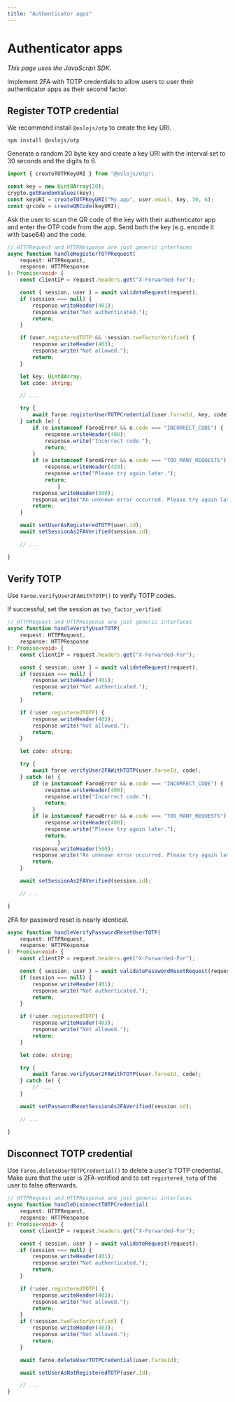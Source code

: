 ```yaml
---
title: "Authenticator apps"
---
```


# Authenticator apps

*This page uses the JavaScript SDK*.

Implement 2FA with TOTP credentials to allow users to user their authenticator apps as their second factor.

## Register TOTP credential

We recommend install `@oslojs/otp` to create the key URI.

```
npm install @oslojs/otp
```

Generate a random 20 byte key and create a key URI with the interval set to 30 seconds and the digits to 6.

```ts
import { createTOTPKeyURI } from "@oslojs/otp";

const key = new Uint8Array(20);
crypto.getRandomValues(key);
const keyURI = createTOTPKeyURI("My app", user.email, key, 30, 6);
const qrcode = createQRCode(keyURI);
```

Ask the user to scan the QR code of the key with their authenticator app and enter the OTP code from the app. Send both the key (e.g. encode it with base64) and the code.

```ts
// HTTPRequest and HTTPResponse are just generic interfaces
async function handleRegisterTOTPRequest(
    request: HTTPRequest,
    response: HTTPResponse
): Promise<void> {
    const clientIP = request.headers.get("X-Forwarded-For");

    const { session, user } = await validateRequest(request);
    if (session === null) {
        response.writeHeader(401);
        response.write("Not authenticated.");
        return;
    }

    if (user.registeredTOTP && !session.twoFactorVerified) {
        response.writeHeader(403);
        response.write("Not allowed.");
        return;
    }

    let key: Uint8Array;
    let code: string;

    // ...

    try {
        await faroe.registerUserTOTPCredential(user.faroeId, key, code);
    } catch (e) {
        if (e instanceof FaroeError && e.code === "INCORRECT_CODE") {
            response.writeHeader(400);
            response.write("Incorrect code.");
            return;
        }
        if (e instanceof FaroeError && e.code === "TOO_MANY_REQUESTS") {
            response.writeHeader(429);
            response.write("Please try again later.");
            return;
                }
        response.writeHeader(500);
        response.write("An unknown error occurred. Please try again later.");
        return;
    }

    await setUserAsRegisteredTOTP(user.id);
    await setSessionAs2FAVerified(session.id);

    // ...

}
```

## Verify TOTP

Use `Faroe.verifyUser2FAWithTOTP()` to verify TOTP codes.

If successful, set the session as `two_factor_verified`.

```ts
// HTTPRequest and HTTPResponse are just generic interfaces
async function handleVerifyUserTOTP(
    request: HTTPRequest,
    response: HTTPResponse
): Promise<void> {
    const clientIP = request.headers.get("X-Forwarded-For");

    const { session, user } = await validateRequest(request);
    if (session === null) {
        response.writeHeader(401);
        response.write("Not authenticated.");
        return;
    }

    if (!user.registeredTOTP) {
        response.writeHeader(403);
        response.write("Not allowed.");
        return;
    }

    let code: string;

    try {
        await faroe.verifyUser2FAWithTOTP(user.faroeId, code);
    } catch (e) {
        if (e instanceof FaroeError && e.code === "INCORRECT_CODE") {
            response.writeHeader(400);
            response.write("Incorrect code.");
            return;
        }
        if (e instanceof FaroeError && e.code === "TOO_MANY_REQUESTS") {
            response.writeHeader(400);
            response.write("Please try again later.");
            return;
                }
        response.writeHeader(500);
        response.write("An unknown error occurred. Please try again later.");
        return;
    }

    await setSessionAs2FAVerified(session.id);

    // ...

}
```

2FA for password reset is nearly identical.

```ts
async function handleVerifyPasswordResetUserTOTP(
    request: HTTPRequest,
    response: HTTPResponse
): Promise<void> {
    const clientIP = request.headers.get("X-Forwarded-For");

    const { session, user } = await validatePasswordResetRequest(request);
    if (session === null) {
        response.writeHeader(401);
        response.write("Not authenticated.");
        return;
    }

    if (!user.registeredTOTP) {
        response.writeHeader(403);
        response.write("Not allowed.");
        return;
    }

    let code: string;

    try {
        await faroe.verifyUser2FAWithTOTP(user.faroeId, code);
    } catch (e) {
        // ...
    }

    await setPasswordResetSessionAs2FAVerified(session.id);

    // ...

}
```

## Disconnect TOTP credential

Use `Faroe.deleteUserTOTPCredential()` to delete a user's TOTP credential. Make sure that the user is 2FA-verified and to set `registered_totp` of the user to false afterwards.

```ts
// HTTPRequest and HTTPResponse are just generic interfaces
async function handleDisonnectTOTPCredential(
    request: HTTPRequest,
    response: HTTPResponse
): Promise<void> {
    const clientIP = request.headers.get("X-Forwarded-For");

    const { session, user } = await validateRequest(request);
    if (session === null) {
        response.writeHeader(401);
        response.write("Not authenticated.");
        return;
    }

    if (!user.registeredTOTP) {
        response.writeHeader(403);
        response.write("Not allowed.");
        return;
    }
    if (!session.twoFactorVerified) {
        response.writeHeader(403);
        response.write("Not allowed.");
        return;
    }

    await faroe.deleteUserTOTPCredential(user.faroeId);

    await setUserAsNotRegisteredTOTP(user.Id);

    // ...
}
```
